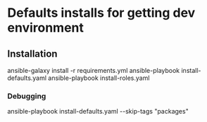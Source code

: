 
# Defaults installs for getting dev environment





## Installation
ansible-galaxy install -r requirements.yml
ansible-playbook install-defaults.yaml 
ansible-playbook install-roles.yaml  


### Debugging
ansible-playbook install-defaults.yaml  --skip-tags "packages"
